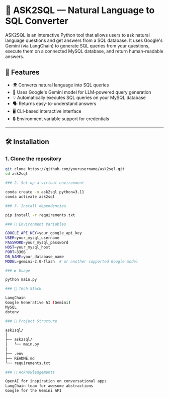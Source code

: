 # 🧠 ASK2SQL — Natural Language to SQL Converter

ASK2SQL is an interactive Python tool that allows users to ask natural language questions and get answers from a SQL database. It uses Google's Gemini (via LangChain) to generate SQL queries from your questions, execute them on a connected MySQL database, and return human-readable answers.

## 🚀 Features

- 🌍 Converts natural language into SQL queries
- 🧠 Uses Google's Gemini model for LLM-powered query generation
- 💡 Automatically executes SQL queries on your MySQL database
- 🗣️ Returns easy-to-understand answers
- 🖥️ CLI-based interactive interface
- 🔒 Environment variable support for credentials

---

## 🛠️ Installation

### 1. Clone the repository

```bash
git clone https://github.com/yourusername/ask2sql.git
cd ask2sql

### 2. Set up a virtual environment

conda create -n ask2sql python=3.11
conda activate ask2sql

### 3. Install dependencies

pip install -r requirements.txt

### 🔑 Environment Variables

GOOGLE_API_KEY=your_google_api_key
USER=your_mysql_username
PASSWORD=your_mysql_password
HOST=your_mysql_host
PORT=3306
DB_NAME=your_database_name
MODEL=gemini-2.0-flash  # or another supported Google model

### ▶️ Usage

python main.py

### 🧩 Tech Stack

LangChain
Google Generative AI (Gemini)
MySQL
dotenv

### 📂 Project Structure

ask2sql/
│
├── ask2sql/             
│   └── main.py         
│
├── .env                
├── README.md            
└── requirements.txt    

### 🙌 Acknowledgements

OpenAI for inspiration on conversational apps
LangChain team for awesome abstractions
Google for the Gemini API



